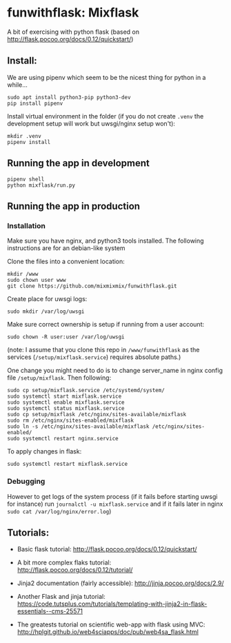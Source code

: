 # funwithflask: Mixflask
A bit of exercising with python flask (based on http://flask.pocoo.org/docs/0.12/quickstart/)

## Install:

We are using pipenv which seem to be the nicest thing for python in a while...
```
sudo apt install python3-pip python3-dev
pip install pipenv
```
Install virtual environment in the folder (if you do not create `.venv` the development setup will work but uwsgi/nginx setup won't):
```
mkdir .venv
pipenv install
```

## Running the app in development
```
pipenv shell
python mixflask/run.py
```

## Running the app in production
### Installation
Make sure you have nginx, and python3 tools installed. The following instructions are for an debian-like system

Clone the files into a convenient location:
```
mkdir /www
sudo chown user www
git clone https://github.com/mixmixmix/funwithflask.git
```

Create place for uwsgi logs:
```
sudo mkdir /var/log/uwsgi
```
Make sure correct ownership is setup if running from a user account:
```
sudo chown -R user:user /var/log/uwsgi
```
(note: I assume that you clone this repo in `/www/funwithflask` as the services (`/setup/mixflask.service`) requires absolute paths.)

One change you might need to do is to change server_name in nginx config file `/setup/mixflask`. Then following:

```
sudo cp setup/mixflask.service /etc/systemd/system/
sudo systemctl start mixflask.service
sudo systemctl enable mixflask.service
sudo systemctl status mixflask.service
sudo cp setup/mixflask /etc/nginx/sites-available/mixflask
sudo rm /etc/nginx/sites-enabled/mixflask
sudo ln -s /etc/nginx/sites-available/mixflask /etc/nginx/sites-enabled/
sudo systemctl restart nginx.service
```

To apply changes in flask:
```
sudo systemctl restart mixflask.service
```
### Debugging

However to get logs of the system process (if it fails before starting uwsgi for instance) run
`journalctl -u mixflask.service` and if it fails later in nginx `sudo cat /var/log/nginx/error.log`)

## Tutorials:
- Basic flask tutorial: http://flask.pocoo.org/docs/0.12/quickstart/
- A bit more complex flaks tutorial: http://flask.pocoo.org/docs/0.12/tutorial/
- Jinja2 documentation (fairly accessible): http://jinja.pocoo.org/docs/2.9/
- Another Flask and jinja tutorial: https://code.tutsplus.com/tutorials/templating-with-jinja2-in-flask-essentials--cms-25571

- The greatests tutorial on scientific web-app with flask using MVC: http://hplgit.github.io/web4sciapps/doc/pub/web4sa_flask.html

